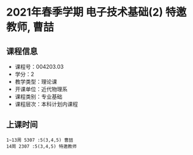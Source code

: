 # 2021年春季学期 电子技术基础(2) 特邀教师, 曹喆






## 课程信息

- 课程号：004203.03
- 学分：2
- 教学类型：理论课
- 开课单位：近代物理系
- 课程类别：专业基础
- 课程层次：本科计划内课程

## 上课时间

```
1~13周 5307 :5(3,4,5) 曹喆
14周 2307 :5(3,4,5) 特邀教师
```

